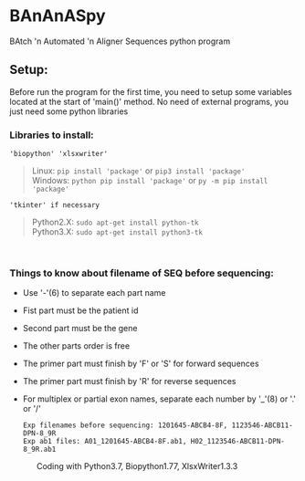 # BAnAnASpy
BAtch 'n Automated 'n Aligner Sequences python program


## Setup:
Before run the program for the first time, you need to setup some variables located at the start of 'main()' method.
No need of external programs, you just need some python libraries


### Libraries to install:
    'biopython' 'xlsxwriter'

>Linux: `pip install 'package'` or `pip3 install 'package'`\
>Windows: `python pip install 'package'` or `py -m pip install 'package'`

    'tkinter' if necessary
>Python2.X: `sudo apt-get install python-tk`\
>Python3.X: `sudo apt-get install python3-tk`

&nbsp;
### Things to know about filename of SEQ before sequencing:
* Use '-'(6) to separate each part name
* Fist part must be the patient id
* Second part must be the gene
* The other parts order is free
* The primer part must finish by 'F' or 'S' for forward sequences
* The primer part must finish by 'R' for reverse sequences
* For multiplex or partial exon names, separate each number by '_'(8) or '.' or '/'

      Exp filenames before sequencing: 1201645-ABCB4-8F, 1123546-ABCB11-DPN-8_9R
      Exp ab1 files: A01_1201645-ABCB4-8F.ab1, H02_1123546-ABCB11-DPN-8_9R.ab1

  &nbsp;
  &nbsp;
  &nbsp;
  Coding with Python3.7, Biopython1.77, XlsxWriter1.3.3
